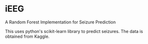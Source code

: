 # iEEG
A Random Forest Implementation for Seizure Prediction

This uses python's scikit-learn library to predict seizures.
The data is obtained from Kaggle.
